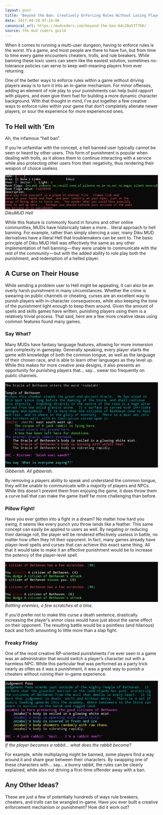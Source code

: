 ```yaml
---
layout: post
title: "Beyond the Ban: Creatively Enforcing Rules Without Losing Players"
date: 2017-09-28 07:24:00
canonical_url: https://mudcoders.com/beyond-the-ban-6dc28a57f768/
source: the mud coders guild
---
```


When it comes to running a multi-user dungeon, having to enforce rules is the worst. It’s a game, and most people are there to have fun, but from time to time every game encounters cheaters, trolls, and rule breakers. While banning these toxic users can seem like the easiest solution, sometimes no-tolerance policies can serve to keep well-meaning players from ever returning.

One of the better ways to enforce rules within a game without driving players away is to turn it into an in-game mechanism. For minor offenses, adding an element of role play to your punishments can help build rapport with players, and even give them fuel for building a more dynamic character background. With that thought in mind, I’ve put together a few creative ways to enforce rules within your game that don’t completely alienate newer players, or sour the experience for more experienced ones.

## To Hell with ‘Em

Ah, the infamous “hell ban”.

If you’re unfamiliar with the concept, a hell banned user typically cannot be seen or heard by other users. This form of punishment is popular when dealing with trolls, as it allows them to continue interacting with a service while also protecting other users from their negativity, thus rendering their weapon of choice useless

![DikuMUD Hell](/assets/posts/dikumud-hell.png)
*DikuMUD Hell*

While this feature is commonly found in forums and other online communities, MUDs have historically taken a more… literal approach to hell banning. For example, rather than simply silencing a user, many Diku MUD derivatives have a literal Hell that troublemakers can be sent to. The basic principle of Diku MUD Hell was effectively the same as any other implementation of hell banning — they were unable to communicate with the rest of the community — but with the added ability to role play both the punishment, and redemption of a helled player.

## A Curse on Their House

While sending a problem user to Hell might be appealing, it can also be an overly harsh punishment in many circumstances. Whether the crime is swearing on public channels or cheating, curses are an excellent way to punish players with in-character consequences, while also keeping the tone of the punishment light enough to keep them around. Given the amount of spells and skills games have written, punishing players using them is a relatively trivial process. That said, here are a few more creative ideas using common features found many games.

### Say What?

Many MUDs have fantasy language features, allowing for more immersion and complexity in gameplay. Generally speaking, every player starts the game with knowledge of both the common tongue, as well as the language of their chosen race, and is able to learn other languages as they level up. While this makes for more creative area designs, it also presents an opportunity for punishing players that… say… swear too frequently on public channels.

![Gibberish. All gibberish.](/assets/posts/gibberish.png)
*Gibberish. All gibberish.*

By removing a players ability to speak and understand the common tongue, they will be unable to communicate with a majority of players and NPCs. While this doesn’t prevent them from enjoying the game, it does throw them a curve ball that can make the game itself far more challenging than before.

### Pillow Fight!

Have you ever gotten into a fight in a dream? No matter how hard you swing, it seems like every punch you throw lands like a feather. This same concept can easily be applied to users as well. By negating or reducing their damage roll, the player will be rendered effectively useless in battle, no matter how often they hit their opponent. In fact, many games already have player-level spells and curses that can achieve this exact same thing. All that it would take to make it an effective punishment would be to increase the potency of the player-level spell.

![Battling enemies, a few scratches at a time.](/assets/posts/pillow-fight.png)
*Battling enemies, a few scratches at a time.*

If you’d prefer not to make this curse a death sentence, drastically increasing the player’s armor class would have just about the same effect on their opponent. The resulting battle would be a pointless (and hilarious) back and forth amounting to little more than a slap fight.

### Freaky Friday

One of the most creative RP-oriented punishments I’ve ever seen in a game was an administrator that would switch a player’s character out with a harmless NPC. While this particular feat was performed as a party trick nearly as often as it was a punishment, it was a great way to punish a cheaters without ruining their in-game experience.

![If the player becomes a rabbit… what does the rabbit become?](/assets/posts/freaky-friday.png)
*If the player becomes a rabbit… what does the rabbit become?*

For example, while multiplaying might be banned, some players find a way around it and share gear between their characters. By swapping one of these characters with… say… a bunny rabbit, the rules can be clearly explained, while also not driving a first-time offender away with a ban.

## Any Other Ideas?

These are just a few of potentially hundreds of ways rule breakers, cheaters, and trolls can be wrangled in-game. Have you ever built a creative enforcement mechanism or punishment? How did it work out?